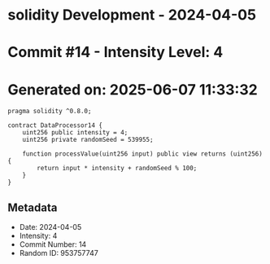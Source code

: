 ﻿# solidity Development - 2024-04-05
# Commit #14 - Intensity Level: 4
# Generated on: 2025-06-07 11:33:32
```solidity
pragma solidity ^0.8.0;

contract DataProcessor14 {
    uint256 public intensity = 4;
    uint256 private randomSeed = 539955;

    function processValue(uint256 input) public view returns (uint256) {
        return input * intensity + randomSeed % 100;
    }
}
```
## Metadata
- Date: 2024-04-05
- Intensity: 4
- Commit Number: 14
- Random ID: 953757747
